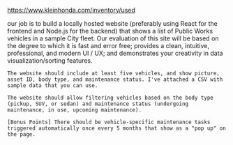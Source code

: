 https://www.kleinhonda.com/inventory/used

our job is to build a locally hosted website (preferably using React for the frontend and Node.js for the backend) that shows a list of Public Works vehicles in a sample City fleet. Our evaluation of this site will be based on the degree to which it is fast and error free; provides a clean, intuitive, professional, and modern UI / UX; and demonstrates your creativity in data visualization/sorting features.

    The website should include at least five vehicles, and show picture, asset ID, body type, and maintenance status. I've attached a CSV with sample data that you can use.

    The website should allow filtering vehicles based on the body type (pickup, SUV, or sedan) and maintenance status (undergoing maintenance, in use, upcoming maintenance).

    [Bonus Points] There should be vehicle-specific maintenance tasks triggered automatically once every 5 months that show as a "pop up" on the page.
